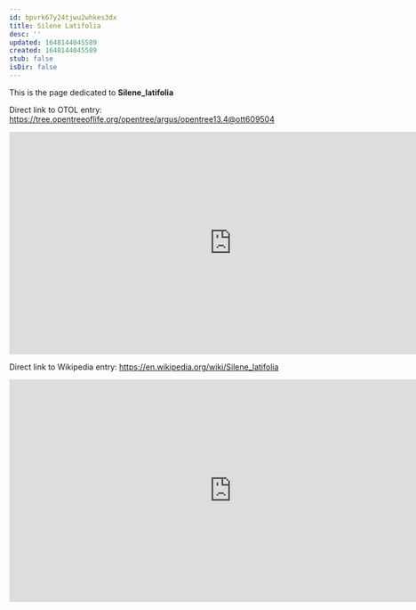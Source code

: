 ```yaml
---
id: bpvrk67y24tjwu2whkes3dx
title: Silene Latifolia
desc: ''
updated: 1648144045589
created: 1648144045589
stub: false
isDir: false
---
```

This is the page dedicated to **Silene_latifolia**


Direct link to OTOL entry: https://tree.opentreeoflife.org/opentree/argus/opentree13.4@ott609504



<html>
    <body>
    <iframe src="https://tree.opentreeoflife.org/opentree/argus/opentree13.4@ott609504"
    width="800" height="400" frameborder="0" allowfullscreen> </iframe>
    </body>
</html>
    


Direct link to Wikipedia entry: https://en.wikipedia.org/wiki/Silene_latifolia



<html>
    <body>
    <iframe src="https://en.wikipedia.org/wiki/Silene_latifolia"
    width="800" height="400" frameborder="0" allowfullscreen> </iframe>
    </body>
</html>
    
